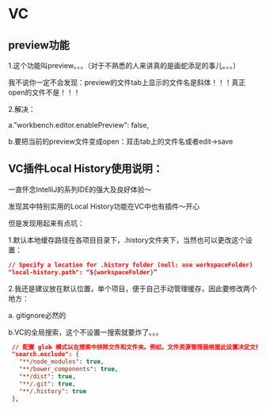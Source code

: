 # VC

## preview功能
1.这个功能叫preview。。。（对于不熟悉的人来讲真的是画蛇添足的事儿。。。）

我不说你一定不会发现：preview的文件tab上显示的文件名是斜体！！！真正open的文件不是！！！

2.解决：

  a.”workbench.editor.enablePreview": false, 

  b.要把当前的preview文件变成open：双击tab上的文件名或者edit->save
  
## VC插件Local History使用说明：
一直怀念IntelliJ的系列IDE的强大及良好体验～

发现其中特别实用的Local History功能在VC中也有插件～开心

但是发现用起来有点坑：

1.默认本地缓存路径在各项目目录下，.history文件夹下，当然也可以更改这个设置：

```json
// Specify a location for .history folder (null: use workspaceFolder)
"local-history.path": “${workspaceFolder}”
```

2.我还是建议放在默认位置，单个项目，便于自己手动管理缓存，因此要修改两个地方：

  a. gitignore必然的

  b.VC的全局搜索，这个不设置一搜索就要炸了。。。

 ```json
  // 配置 glob 模式以在搜索中排除文件和文件夹。例如，文件资源管理器根据此设置决定文件或文件夹的显示和隐藏。
  "search.exclude": {
    "**/node_modules": true,
    "**/bower_components": true,
    "**/dist": true,
    "**/.git": true,
    "**/.history": true
  },
  ```